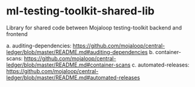 # ml-testing-toolkit-shared-lib
Library for shared code between Mojaloop testing-toolkit backend and frontend

a. auditing-dependencies: https://github.com/mojaloop/central-ledger/blob/master/README.md#auditing-dependencies
b. container-scans: https://github.com/mojaloop/central-ledger/blob/master/README.md#container-scans
c. automated-releases: https://github.com/mojaloop/central-ledger/blob/master/README.md#automated-releases
